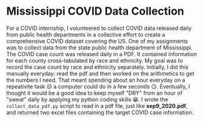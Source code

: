 # Mississippi COVID Data Collection
For a COVID internship, I volunteered to collect COVID data released daily from public health departments in a collective effort to create a comprehensive COVID dataset covering the US. One of my assignments was to collect data from the state public health department of Mississippi. The COVID case count was released daily in a PDF. It contained information for each county cross-tabulated by race and ethnicity. My goal was to record the case count by race and ethnicity separately. Initially, I did this manually everyday: read the pdf and then worked on the arithmetics to get the numbers I need. That meant spending about an hour everyday on a repeativite task :unamused: a computer could do in a few seconds :smirk:. Eventually, I thought it would be a good idea to keep myself "DRY" from an hour of "sweat" daily by applying my python coding skills :grin:. I wrote the `collect_data_pdf.py` script to read in a pdf file, just like **sep9_2020.pdf**, and returned two excel files containing the target COVID case information.
